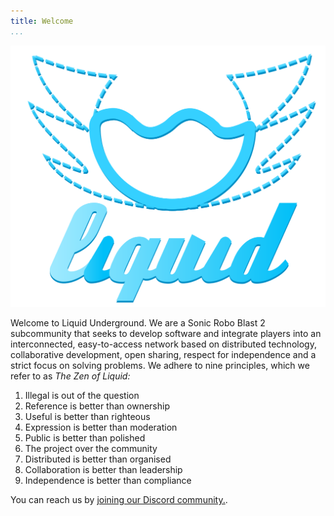 ```yaml
---
title: Welcome
...
```


[![Liquid Underground logo](img/liquid_logo.svg)](https://github.com/liquidunderground/)

Welcome to Liquid Underground.  We are a Sonic Robo Blast 2 subcommunity
that seeks to develop software and integrate players into an
interconnected, easy-to-access network based on distributed technology,
collaborative development, open sharing, respect for independence and a
strict focus on solving problems. We adhere to nine principles, which we
refer to as *The Zen of Liquid:* 

1. Illegal is out of the question
2. Reference is better than ownership
3. Useful is better than righteous
4. Expression is better than moderation
5. Public is better than polished
6. The project over the community
7. Distributed is better than organised
8. Collaboration is better than leadership
9. Independence is better than compliance

You can reach us by [joining our Discord community.](https://discord.gg/HVTzVfAWG6/).
